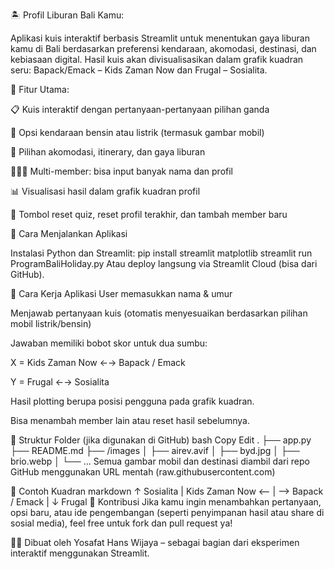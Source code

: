 🏝️ Profil Liburan Bali Kamu:

Aplikasi kuis interaktif berbasis Streamlit untuk menentukan gaya liburan kamu di Bali berdasarkan preferensi kendaraan, akomodasi, destinasi, dan kebiasaan digital. Hasil kuis akan divisualisasikan dalam grafik kuadran seru:
Bapack/Emack – Kids Zaman Now dan Frugal – Sosialita.


🎯 Fitur Utama:

📋 Kuis interaktif dengan pertanyaan-pertanyaan pilihan ganda

🚗 Opsi kendaraan bensin atau listrik (termasuk gambar mobil)

🏨 Pilihan akomodasi, itinerary, dan gaya liburan

🧑‍🤝‍🧑 Multi-member: bisa input banyak nama dan profil

📊 Visualisasi hasil dalam grafik kuadran profil

🔁 Tombol reset quiz, reset profil terakhir, dan tambah member baru

🧪 Cara Menjalankan Aplikasi

Instalasi Python dan Streamlit:
pip install streamlit matplotlib
streamlit run ProgramBaliHoliday.py
Atau deploy langsung via Streamlit Cloud (bisa dari GitHub).

🧠 Cara Kerja Aplikasi
User memasukkan nama & umur

Menjawab pertanyaan kuis (otomatis menyesuaikan berdasarkan pilihan mobil listrik/bensin)

Jawaban memiliki bobot skor untuk dua sumbu:

X = Kids Zaman Now ←→ Bapack / Emack

Y = Frugal ←→ Sosialita

Hasil plotting berupa posisi pengguna pada grafik kuadran.

Bisa menambah member lain atau reset hasil sebelumnya.

📂 Struktur Folder (jika digunakan di GitHub)
bash
Copy
Edit
.
├── app.py
├── README.md
├── /images
│   ├── airev.avif
│   ├── byd.jpg
│   ├── brio.webp
│   └── ...
Semua gambar mobil dan destinasi diambil dari repo GitHub menggunakan URL mentah (raw.githubusercontent.com)

📌 Contoh Kuadran
markdown
              ↑ Sosialita
              |
Kids Zaman Now <-- | --> Bapack / Emack
              |
          ↓ Frugal
🙌 Kontribusi
Jika kamu ingin menambahkan pertanyaan, opsi baru, atau ide pengembangan (seperti penyimpanan hasil atau share di sosial media), feel free untuk fork dan pull request ya!

👨‍💻 Dibuat oleh
Yosafat Hans Wijaya – sebagai bagian dari eksperimen interaktif menggunakan Streamlit.
